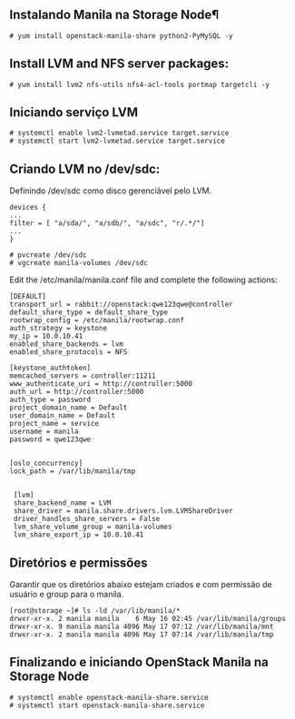 ## Instalando Manila na Storage Node¶
```
# yum install openstack-manila-share python2-PyMySQL -y
```
## Install LVM and NFS server packages:
```
# yum install lvm2 nfs-utils nfs4-acl-tools portmap targetcli -y
```
## Iniciando serviço LVM
```
# systemctl enable lvm2-lvmetad.service target.service
# systemctl start lvm2-lvmetad.service target.service
```
## Criando LVM no /dev/sdc:

Definindo /dev/sdc como disco gerenciâvel pelo LVM.
```
devices {
...
filter = [ "a/sda/", "a/sdb/", "a/sdc", "r/.*/"]
...
}
```

```SH
# pvcreate /dev/sdc
# vgcreate manila-volumes /dev/sdc
```

Edit the /etc/manila/manila.conf file and complete the following actions:


```
[DEFAULT]
transport_url = rabbit://openstack:qwe123qwe@controller
default_share_type = default_share_type
rootwrap_config = /etc/manila/rootwrap.conf
auth_strategy = keystone
my_ip = 10.0.10.41
enabled_share_backends = lvm
enabled_share_protocols = NFS

[keystone_authtoken]
memcached_servers = controller:11211
www_authenticate_uri = http://controller:5000
auth_url = http://controller:5000
auth_type = password
project_domain_name = Default
user_domain_name = Default
project_name = service
username = manila
password = qwe123qwe


[oslo_concurrency]
lock_path = /var/lib/manila/tmp


 [lvm]
 share_backend_name = LVM
 share_driver = manila.share.drivers.lvm.LVMShareDriver
 driver_handles_share_servers = False
 lvm_share_volume_group = manila-volumes
 lvm_share_export_ip = 10.0.10.41
```

## Diretórios e permissões

Garantir que os diretórios abaixo estejam criados e com permissão de usuário e group para o manila.

```
[root@storage ~]# ls -ld /var/lib/manila/*
drwxr-xr-x. 2 manila manila    6 May 16 02:45 /var/lib/manila/groups
drwxr-xr-x. 9 manila manila 4096 May 17 07:12 /var/lib/manila/mnt
drwxr-xr-x. 2 manila manila 4096 May 17 07:14 /var/lib/manila/tmp
```
      
## Finalizando e iniciando OpenStack Manila na Storage Node

```
# systemctl enable openstack-manila-share.service
# systemctl start openstack-manila-share.service
```
